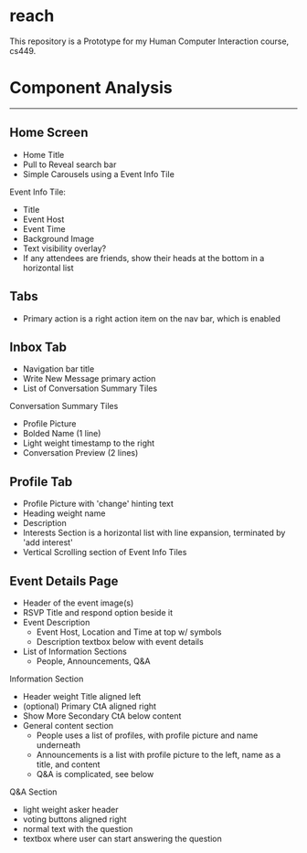 # reach
This repository is a Prototype for my Human Computer Interaction course, cs449.

# Component Analysis
------------------

## Home Screen
- Home Title
- Pull to Reveal search bar
- Simple Carousels using a Event Info Tile

Event Info Tile:
- Title
- Event Host
- Event Time
- Background Image
- Text visibility overlay?
- If any attendees are friends, show their heads at the bottom in a horizontal list

## Tabs
- Primary action is a right action item on the nav bar, which is enabled

## Inbox Tab
- Navigation bar title
- Write New Message primary action
- List of Conversation Summary Tiles

Conversation Summary Tiles
- Profile Picture
- Bolded Name (1 line)
- Light weight timestamp to the right
- Conversation Preview (2 lines)

## Profile Tab
- Profile Picture with 'change' hinting text
- Heading weight name
- Description
- Interests Section is a horizontal list with line expansion, terminated by 'add interest'
- Vertical Scrolling section of Event Info Tiles

## Event Details Page
- Header of the event image(s)
- RSVP Title and respond option beside it
- Event Description
  - Event Host, Location and Time at top w/ symbols
  - Description textbox below with event details
- List of Information Sections
  - People, Announcements, Q&A

Information Section
- Header weight Title aligned left
- (optional) Primary CtA aligned right 
- Show More Secondary CtA below content
- General content section
  - People uses a list of profiles, with profile picture and name underneath
  - Announcements is a list with profile picture to the left, name as a title, and content
  - Q&A is complicated, see below

Q&A Section
- light weight asker header
- voting buttons aligned right
- normal text with the question
- textbox where user can start answering the question



